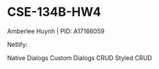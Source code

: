 # CSE-134B-HW4

Amberlee Huynh | PID: A17166059 

Netlify:

Native Dialogs
Custom Dialogs
CRUD
Styled CRUD
